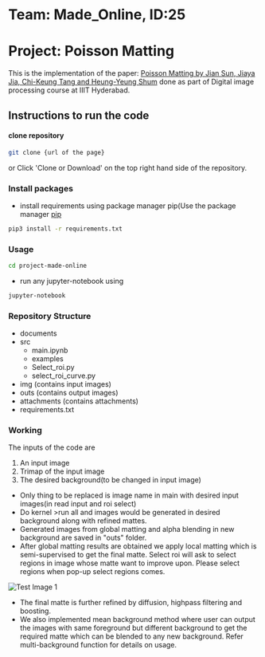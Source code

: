 # Team: Made_Online, ID:25
# Project: Poisson Matting
This is the implementation of the paper: [Poisson Matting by Jian Sun, Jiaya Jia, Chi-Keung Tang and Heung-Yeung Shum](http://www.cse.cuhk.edu.hk/~leojia/all_final_papers/matting_siggraph04.pdf) done as part of Digital image processing course at IIIT Hyderabad.

## Instructions to run the code
#### clone repository
```bash
git clone {url of the page}
```
or
Click 'Clone or Download' on the top right hand side of the repository.

### Install packages
* install requirements using package manager pip(Use the package manager [pip](https://pip.pypa.io/en/stable/)

```bash
pip3 install -r requirements.txt
```

### Usage
```bash
cd project-made-online
```
* run any jupyter-notebook using 
```bash
jupyter-notebook
```
### Repository Structure
* documents
* src
    * main.ipynb
    * examples
    * Select_roi.py
    * select_roi_curve.py
* img (contains input images)
* outs (contains output images)
* attachments (contains attachments)
* requirements.txt

### Working

The inputs of the code are 
1) An input image
2) Trimap of the input image
3) The desired background(to be changed in input image)

* Only thing to be replaced is image name in main with desired input images(in read input and roi select)
* Do kernel >run all and images would be generated in desired background along with refined mattes. 
* Generated images from global matting and alpha blending in new background are saved in "outs" folder.
* After global matting results are obtained we apply local matting which is semi-supervised to get the final matte. 
Select roi will ask to select regions in image whose matte want to improve upon. Please select regions when pop-up select regions comes.

![Test Image 1](attachments/out.gif)
* The final matte is further refined by diffusion, highpass filtering and boosting. 
* We also implemented mean background method where user can output the images with same foreground but different background to get the required matte which can be blended to any new background. Refer multi-background function for details on usage.
